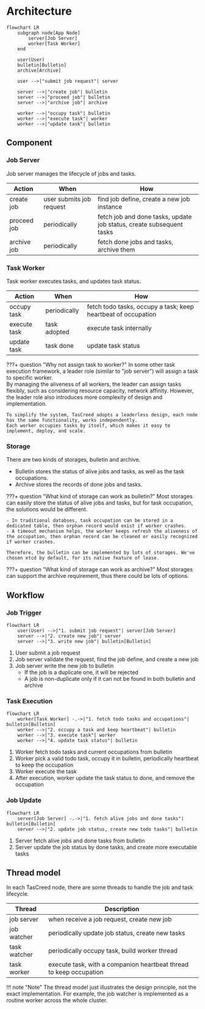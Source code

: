 # Architecture

``` mermaid
flowchart LR
    subgraph node[App Node]
        server[Job Server]
        worker[Task Worker]
    end
    
    user(User)
    bulletin[Bulletin]
    archive[Archive]

    user -->|"submit job request"| server
    
    server -->|"create job"| bulletin
    server -->|"proceed job"| bulletin
    server -->|"archive job"| archive
    
    worker -->|"occupy task"| bulletin
    worker -->|"execute task"| worker
    worker -->|"update task"| bulletin
```

## Component

### Job Server
Job server manages the lifecycle of jobs and tasks. 

| Action      | When                     | How                                                                  |
|-------------|--------------------------|----------------------------------------------------------------------|
| create job  | user submits job request | find job define, create a new job instance                           |
| proceed job | periodically             | fetch job and done tasks, update job status, create subsequent tasks |
| archive job | periodically             | fetch done jobs and tasks, archive them                              |

### Task Worker
Task worker executes tasks, and updates task status.

| Action       | When         | How                                                           |
|--------------|--------------|---------------------------------------------------------------|
| occupy task  | periodically | fetch todo tasks, occupy a task; keep heartbeat of occupation |
| execute task | task adopted | execute task internally                                       |
| update task  | task done    | update task status                                            |

???+ question "Why not assign task to worker?"
    In some other task execution framework, a leader role (similar to "job server") will assign a task to specific worker.  
    By managing the aliveness of all workers, the leader can assign tasks flexibly, such as considering resource capacity, network affinity. However, the leader role also introduces more complexity of design and implementation.

    To simplify the system, TasCreed adopts a leaderless design, each node has the same functionality, works independently.
    Each worker occupies tasks by itself, which makes it easy to implement, deploy, and scale.

### Storage
There are two kinds of storages, bulletin and archive.

- Bulletin stores the status of alive jobs and tasks, as well as the task occupations.
- Archive stores the records of done jobs and tasks.

???+ question "What kind of storage can work as bulletin?"
    Most storages can easily store the status of alive jobs and tasks, but for task occupation, the solutions would be different.

    - In traditional databses, task occupation can be stored in a dedicated table, then orphan record would exist if worker crashes.
    - A timeout mechanism helps, the worker keeps refresh the aliveness of the occupation, then orphan record can be cleaned or easily recognized if worker crashes.  

    Therefore, the bulletin can be implemented by lots of storages. We've chosen etcd by default, for its native feature of lease.

???+ question "What kind of storage can work as archive?"
    Most storages can support the archive requirement, thus there could be lots of options.

## Workflow

### Job Trigger
``` mermaid
flowchart LR
    user(User) -->|"1. submit job request"| server[Job Server]
    server -->|"2. create new job"| server
    server -->|"3. write new job"| bulletin[Bulletin]
```

1. User submit a job request
2. Job server validate the request, find the job define, and create a new job
3. Job server write the new job to bulletin
    - If the job is a duplicate one, it will be rejected
    - A job is non-duplicate only if it can not be found in both bulletin and archive

### Task Execution
``` mermaid
flowchart LR
    worker[Task Worker] -.->|"1. fetch todo tasks and occupations"| bulletin[Bulletin]
    worker -->|"2. occupy a task and keep heartbeat"| bulletin
    worker -->|"3. execute task"| worker
    worker -->|"4. update task status"| bulletin
```

1. Worker fetch todo tasks and current occupations from bulletin
2. Worker pick a valid todo task, occupy it in bulletin, periodically heartbeat to keep the occupation
3. Worker execute the task
4. After execution, worker update the task status to done, and remove the occupation

### Job Update
``` mermaid
flowchart LR
    server[Job Server] -.->|"1. fetch alive jobs and done tasks"| bulletin[Bulletin]
    server -->|"2. update job status, create new todo tasks"| bulletin
```

1. Server fetch alive jobs and done tasks from bulletin
2. Server update the job status by done tasks, and create more executable tasks

## Thread model
In each TasCreed node, there are some threads to handle the job and task lifecycle.

| Thread       | Description                                                        |
|--------------|--------------------------------------------------------------------|
| job server   | when receive a job request, create new job                         |
| job watcher  | periodically update job status, create new tasks                   |
| task watcher | periodically occupy task, build worker thread                      |
| task worker  | execute task, with a companion heartbeat thread to keep occupation |

!!! note "Note"
    The thread model just illustrates the design principle, not the exact implementation. For example, the job watcher is implemented as a routine worker across the whole cluster.

